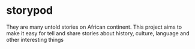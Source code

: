 # storypod

They are many untold stories on African continent. This project aims to make it easy for tell and share stories about history, culture, language and other interesting things 

